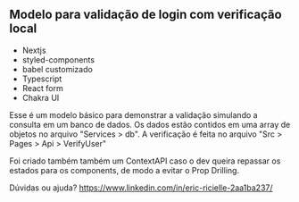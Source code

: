 ## Modelo para validação de login com verificação local

- Nextjs
- styled-components
- babel customizado
- Typescript
- React form
- Chakra UI



Esse é um modelo básico para demonstrar a validação simulando a consulta em um banco de dados. Os dados estão contidos em uma array de objetos no arquivo "Services > db". A verificação é feita no arquivo "Src > Pages > Api > VerifyUser"



Foi criado também também um ContextAPI caso o dev queira repassar os estados para os components, de modo a evitar o Prop Drilling.



Dúvidas ou ajuda? https://www.linkedin.com/in/eric-ricielle-2aa1ba237/
